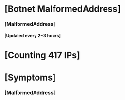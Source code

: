 # [Botnet MalformedAddress]
### [MalformedAddress]
#### [Updated every 2~3 hours]

# [Counting 417 IPs]

# [Symptoms] 
###   [MalformedAddress]
